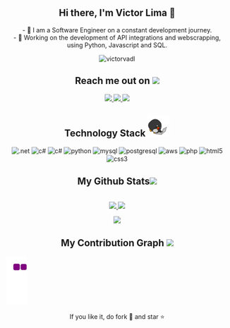 <!-- My intro -->
<h2 align="center">Hi there, I'm Victor Lima 👋</h2>

<p align="center">
- 📜 I am a Software Engineer on a constant development journey. <br>
- 🔭 Working on the development of API integrations and webscrapping, using Python, Javascript and SQL. 
</p>

<!-- Profile Views -->
<p align="center"> <img src="https://komarev.com/ghpvc/?username=victorvadl&label=Profile%20views&color=0e75b6&style=flat" alt="victorvadl" /> </p>

<!-- Troféus
<p align="left"> <a href="https://github.com/ryo-ma/github-profile-trophy"><img src="https://github-profile-trophy.vercel.app/?username=victorvadl" alt="victorvadl" /></a> </p>
-->
<!-- My Contacts -->
<h2 align="center">Reach me out on <img src="https://media0.giphy.com/media/jqNPzdTTxQfOgOqpO4/source.gif" width="50"></h2>

<p align="center">
    <a href="https://www.linkedin.com/in/victor-rafael-vaz/">
        <img src="https://img.shields.io/badge/-LinkedIn-%230077B5?style=for-the-badge&logo=linkedin&logoColor=white"/>
    </a>
    <a href="https://instagram.com/victorcodes.tech">
        <img src="https://img.shields.io/badge/-Instagram-%23E4405F?style=for-the-badge&logo=instagram&logoColor=white"/>
    </a>
    <a href="https://victorcodes.tech?utm_source=github&utm_medium=github">
        <img src="https://img.shields.io/website?label=VictorCodes.tech&style=for-the-badge&url=https://victorcodes.tech"/>
    </a>
</p>

<!-- My Technologies -->
<h2 align="center">Technology Stack <img src="images/laptop.gif" width="50"></h2>

<p align="center">
    <img align="center" alt=".net" src="https://img.shields.io/badge/.NET-5C2D91?style=for-the-badge&logo=.net&logoColor=white">
    <img align="center" alt="c#" src="https://img.shields.io/badge/C%23-239120?style=for-the-badge&logo=c-sharp&logoColor=white">
    <img align="center" alt="c#" src="https://img.shields.io/badge/JavaScript-323330?style=for-the-badge&logo=javascript&logoColor=F7DF1E">
    <img align="center" alt="python" src="https://img.shields.io/badge/Python-3776AB?style=for-the-badge&logo=python&logoColor=white">
    <img align="center" alt="mysql" src="https://img.shields.io/badge/MySQL-005C84?style=for-the-badge&logo=mysql&logoColor=white">
    <img align="center" alt="postgresql" src="https://img.shields.io/badge/PostgreSQL-316192?style=for-the-badge&logo=postgresql&logoColor=white">
    <img align="center" alt="aws" src="https://img.shields.io/badge/Amazon_AWS-232F3E?style=for-the-badge&logo=amazon-aws&logoColor=white">
    <img align="center" alt="php" src="https://img.shields.io/badge/PHP-777BB4?style=for-the-badge&logo=php&logoColor=white">
    <img align="center" alt="html5" src="https://img.shields.io/badge/HTML5-E34F26?style=for-the-badge&logo=html5&logoColor=white">
    <img align="center" alt="css3" src="https://img.shields.io/badge/CSS3-1572B6?style=for-the-badge&logo=css3&logoColor=white">
</p>

<!-- My GitHub Stats -->
<h2 align="center">
  My Github Stats<img src="https://media.giphy.com/media/VgCDAzcKvsR6OM0uWg/giphy.gif" width="50">
</h2>

<p align = "center"><br>
    <a href="https://github.com/victorvadl">
        <img src="https://github-readme-stats.vercel.app/api?username=victorvadl&show_icons=true&theme=dracula&include_all_commits=true&count_private=true">
    </a>
    <!-- Most Used Languages Stats -->
    <a href="https://github.com/victorvadl">
        <img src="https://github-readme-stats.vercel.app/api/top-langs/?username=victorvadl&langs_count=9&amp;&amp;theme=dracula&amp;&amp;layout=compact&amp;&amp;show_icons=true">
    </a>
</p>

<p align="center">
    <a href="https://github.com/victorvadl">
        <img  src="https://github-readme-streak-stats.herokuapp.com/?user=victorvadl&show_icons=true&locale=en&layout=compact&theme=dracula&line_height=0" />
    </a>
</p>
<!-- 
Another nice theme is "radical"
If you want to use a compact Top Langs visual, you should use &layout=compact
 -->

<!-- My Contribution Graph -->

<h2 align="center">
  My Contribution Graph <img src="https://media.giphy.com/media/xUA7aZeLE2e0P7Znz2/giphy.gif" width="50">
</h2>


![snake gif](https://github.com/victorvadl/victorvadl/blob/output/github-contribution-grid-snake.gif)

<p align="center">If you like it, do fork 🍴 and star ⭐</p>
